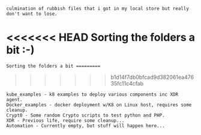 
    culmination of rubbish files that i got in my local store but really don't want to lose.

<<<<<<< HEAD
    Sorting the folders a bit :-)
=======
    Sorting the folders a bit =========
>>>>>>> b1d14f7db0bfcad9d382061ea47635fc11c4cfab

    kube_examples - k8 examples to deploy various components inc XDR agent.
    Docker_examples - docker deployment w/K8 on Linux host, requires some cleanup.
    Crypt0 - Some random Crypto scripts to test python and PHP.
    XDR - Previous life, require some cleanup...
    Automation - Currently empty, but stuff will happen here...